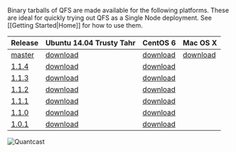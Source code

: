 Binary tarballs of QFS are made available for the following platforms. These are
ideal for quickly trying out QFS as a Single Node deployment. See [[Getting
Started|Home]] for how to use them.

| Release          | Ubuntu 14.04 Trusty Tahr  | CentOS 6                  | Mac OS X                 |
|------------------|---------------------------|---------------------------|--------------------------|
| [master][master] | [download][master,ubuntu] | [download][master,centos] | [download][master,macos] |
| [1.1.4][1.1.4]   | [download][1.1.4,ubuntu]  | [download][1.1.4,centos]  |                          |
| [1.1.3][1.1.3]   | [download][1.1.3,ubuntu]  | [download][1.1.3,centos]  |                          |
| [1.1.2][1.1.2]   | [download][1.1.2,ubuntu]  | [download][1.1.2,centos]  |                          |
| [1.1.1][1.1.1]   | [download][1.1.1,ubuntu]  | [download][1.1.1,centos]  |                          |
| [1.1.0][1.1.0]   | [download][1.1.0,ubuntu]  | [download][1.1.0,centos]  |                          |
| [1.0.1][1.0.1]   | [download][1.0.1,ubuntu]  | [download][1.0.1,centos]  |                          |

![Quantcast](//pixel.quantserve.com/pixel/p-9fYuixa7g_Hm2.gif?labels=opensource.qfs.wiki)

[master]: https://github.com/quantcast/qfs
[1.1.4]: https://github.com/quantcast/qfs/tree/1.1.4
[1.1.3]: https://github.com/quantcast/qfs/tree/1.1.3
[1.1.2]: https://github.com/quantcast/qfs/tree/1.1.2
[1.1.1]: https://github.com/quantcast/qfs/tree/1.1.1
[1.1.0]: https://github.com/quantcast/qfs/tree/1.1.0
[1.0.1]: https://github.com/quantcast/qfs/tree/1.0.1

[master,ubuntu]: https://s3.amazonaws.com/quantcast-qfs/qfs-ubuntu-14.04.4-master-x86_64.tgz
[1.1.4,ubuntu]: https://s3.amazonaws.com/quantcast-qfs/qfs-ubuntu-14.04.4-1.1.4-x86_64.tgz
[1.1.3,ubuntu]: https://s3.amazonaws.com/quantcast-qfs/qfs-ubuntu-14.04.4-1.1.3-x86_64.tgz
[1.1.2,ubuntu]: https://s3.amazonaws.com/quantcast-qfs/qfs-ubuntu-14.04.4-1.1.2-x86_64.tgz
[1.1.1,ubuntu]: https://s3.amazonaws.com/quantcast-qfs/qfs-ubuntu-14.04.4-1.1.1-x86_64.tgz
[1.1.0,ubuntu]: https://s3.amazonaws.com/quantcast-qfs/qfs-ubuntu-14.04.4-1.1.0-x86_64.tgz
[1.0.1,ubuntu]: https://s3.amazonaws.com/quantcast-qfs/qfs-ubuntu-14.04.4-1.0.1-x86_64.tgz

[master,centos]: https://s3.amazonaws.com/quantcast-qfs/qfs-centos-6.7-master-x86_64.tgz
[1.1.4,centos]: https://s3.amazonaws.com/quantcast-qfs/qfs-centos-6.7-1.1.4-x86_64.tgz
[1.1.3,centos]: https://s3.amazonaws.com/quantcast-qfs/qfs-centos-6.7-1.1.3-x86_64.tgz
[1.1.2,centos]: https://s3.amazonaws.com/quantcast-qfs/qfs-centos-6.7-1.1.2-x86_64.tgz
[1.1.1,centos]: https://s3.amazonaws.com/quantcast-qfs/qfs-centos-6.7-1.1.1-x86_64.tgz
[1.1.0,centos]: https://s3.amazonaws.com/quantcast-qfs/qfs-centos-6.7-1.1.0-x86_64.tgz
[1.0.1,centos]: https://s3.amazonaws.com/quantcast-qfs/qfs-centos-6.7-1.0.1-x86_64.tgz

[master,macos]: https://s3.amazonaws.com/quantcast-qfs/qfs-darwin-master-x86_64.tgz
